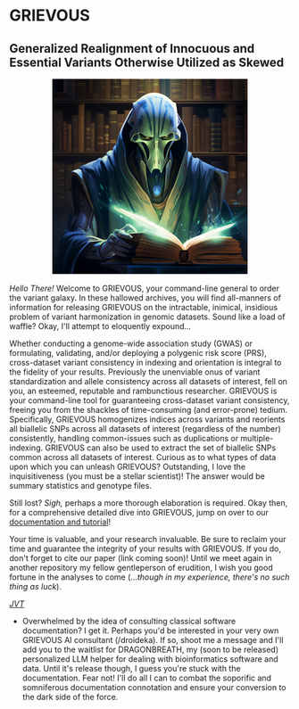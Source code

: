 # GRIEVOUS

## Generalized Realignment of Innocuous and Essential Variants Otherwise Utilized as Skewed

<p align="center"><img src="imgs/GRIEVOUS.png" width = 350></p>

*Hello There!* Welcome to GRIEVOUS, your command-line general to order the variant galaxy. In these hallowed archives, you will find all-manners of information for releasing GRIEVOUS on the intractable, inimical, insidious problem of variant harmonization in genomic datasets. Sound like a load of waffle? Okay, I'll attempt to eloquently expound...

Whether conducting a genome-wide association study (GWAS) or formulating, validating, and/or deploying a polygenic risk score (PRS), cross-dataset variant consistency in indexing and orientation is integral to the fidelity of your results. Previously the unenviable onus of variant standardization and allele consistency across all datasets of interest, fell on you, an esteemed, reputable and rambunctious researcher. GRIEVOUS is your command-line tool for guaranteeing cross-dataset variant consistency, freeing you from the shackles of time-consuming (and error-prone) tedium. Specifically, GRIEVOUS homogenizes indices across variants and reorients all biallelic SNPs across all datasets of interest (regardless of the number) consistently, handling common-issues such as duplications or multiple-indexing. GRIEVOUS can also be used to extract the set of biallelic SNPs common across all datasets of interest. Curious as to what types of data upon which you can unleash GRIEVOUS? Outstanding, I love the inquisitiveness (you must be a stellar scientist)! The answer would be summary statistics and genotype files.

Still lost? *Sigh,* perhaps a more thorough elaboration is required. Okay then, for a comprehensive detailed dive into GRIEVOUS, jump on over to our [documentation and tutorial](https://github.com/jvtalwar/GRIEVOUS/wiki)!  

Your time is valuable, and your research invaluable. Be sure to reclaim your time and guarantee the integrity of your results with GRIEVOUS. If you do, don't forget to cite our paper (link coming soon)! Until we meet again in another repository my fellow gentleperson of erudition, I wish you good fortune in the analyses to come (...*though in my experience, there's no such thing as luck*).

*[JVT](https://jvtalwar.github.io/dk-isle/)*  

 - Overwhelmed by the idea of consulting classical software documentation? I get it. Perhaps you'd be interested in your very own GRIEVOUS AI consultant (/droideka). If so, shoot me a message and I'll add you to the waitlist for DRAGONBREATH, my (soon to be released) personalized LLM helper for dealing with bioinformatics software and data. Until it's release though, I guess you're stuck with the documentation. Fear not! I'll do all I can to combat the soporific and somniferous documentation connotation and ensure your conversion to the dark side of the force. 
